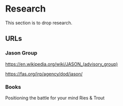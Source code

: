 Research
=============

This section is to drop research.


URLs
-------

### Jason Group

https://en.wikipedia.org/wiki/JASON_(advisory_group)

https://fas.org/irp/agency/dod/jason/

### Books

Positioning the battle for your mind  Ries & Trout




